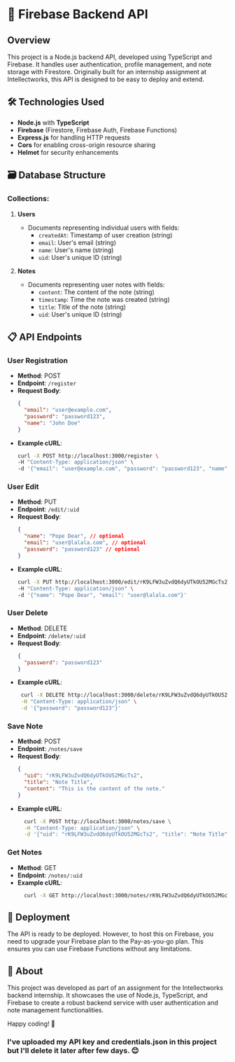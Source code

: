 # 📒 Firebase Backend API

## Overview
This project is a Node.js backend API, developed using TypeScript and Firebase. It handles user authentication, profile management, and note storage with Firestore. Originally built for an internship assignment at Intellectworks, this API is designed to be easy to deploy and extend.

## 🛠 Technologies Used
- **Node.js** with **TypeScript**
- **Firebase** (Firestore, Firebase Auth, Firebase Functions)
- **Express.js** for handling HTTP requests
- **Cors** for enabling cross-origin resource sharing
- **Helmet** for security enhancements

## 🗃️ Database Structure
### Collections:
1. **Users**
   - Documents representing individual users with fields:
     - `createdAt`: Timestamp of user creation (string)
     - `email`: User's email (string)
     - `name`: User's name (string)
     - `uid`: User's unique ID (string)

2. **Notes**
   - Documents representing user notes with fields:
     - `content`: The content of the note (string)
     - `timestamp`: Time the note was created (string)
     - `title`: Title of the note (string)
     - `uid`: User's unique ID (string)

## 📋 API Endpoints
### User Registration
- **Method**: POST
- **Endpoint**: `/register`
- **Request Body**:
  ```json
  {
    "email": "user@example.com",
    "password": "password123",
    "name": "John Doe"
  }
- **Example cURL**:
    ```sh
    curl -X POST http://localhost:3000/register \
    -H "Content-Type: application/json" \
    -d '{"email": "user@example.com", "password": "password123", "name": "John Doe"}'
### User Edit
- **Method**: PUT
- **Endpoint**: `/edit/:uid`
- **Request Body**:
    ```json
    {
      "name": "Pope Dear", // optional
      "email": "user@lalala.com", // optional
      "password": "password123" // optional
    }

- **Example cURL**:
    ```sh
    curl -X PUT http://localhost:3000/edit/rK9LFW3uZvdQ6dyUTkOU52MGcTs2 \
    -H "Content-Type: application/json" \
    -d '{"name": "Pope Dear", "email": "user@lalala.com"}'

### User Delete
- **Method**: DELETE
- **Endpoint**: `/delete/:uid`
- **Request Body**:
    ```json
    {
      "password": "password123"
    }

- **Example cURL**:
   ```sh
    curl -X DELETE http://localhost:3000/delete/rK9LFW3uZvdQ6dyUTkOU52MGcTs2 \
    -H "Content-Type: application/json" \
    -d '{"password": "password123"}'


### Save Note
- **Method**: POST
- **Endpoint**: `/notes/save`
- **Request Body**:
    ```json
    {
      "uid": "rK9LFW3uZvdQ6dyUTkOU52MGcTs2",
      "title": "Note Title",
      "content": "This is the content of the note."
    }

- **Example cURL**:
  ```sh
    curl -X POST http://localhost:3000/notes/save \
    -H "Content-Type: application/json" \
    -d '{"uid": "rK9LFW3uZvdQ6dyUTkOU52MGcTs2", "title": "Note Title", "content": "This is the content of the note."}'

### Get Notes
- **Method**: GET
- **Endpoint**: `/notes/:uid`
- **Example cURL**:
  ```sh
    curl -X GET http://localhost:3000/notes/rK9LFW3uZvdQ6dyUTkOU52MGcTs2


## 🚀 Deployment
The API is ready to be deployed. However, to host this on Firebase, you need to upgrade your Firebase plan to the Pay-as-you-go plan. This ensures you can use Firebase Functions without any limitations.

## 🏢 About
This project was developed as part of an assignment for the Intellectworks backend internship. It showcases the use of Node.js, TypeScript, and Firebase to create a robust backend service with user authentication and note management functionalities.

Happy coding! 🎉


### I've uploaded my API key and credentials.json in this project but I'll delete it later after few days. 😊